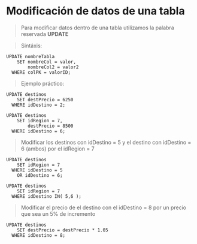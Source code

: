 # Modificación de datos de una tabla

> Para modificar datos dentro de una tabla
> utilizamos la palabra reservada **UPDATE**

> Sintáxis:  

    UPDATE nombreTabla  
        SET nombreCol = valor,  
            nombreCol2 = valor2
      WHERE colPK = valorID;

> Ejemplo práctico: 

    UPDATE destinos  
        SET destPrecio = 6250  
      WHERE idDestino = 2;  

    UPDATE destinos  
        SET idRegion = 7,  
            destPrecio = 8500    
      WHERE idDestino = 6;

> Modificar los destinos con idDestino = 5 
> y el destino con idDestino = 6
> (ambos) por el idRegion = 7

    UPDATE destinos  
        SET idRegion = 7   
      WHERE idDestino = 5  
        OR idDestino = 6;  

    UPDATE destinos  
        SET idRegion = 7   
      WHERE idDestino IN( 5,6 );  

> Modificar el precio de el destino con el idDestino = 8
> por un precio que sea un 5% de incremento 

    UPDATE destinos  
        SET destPrecio = destPrecio * 1.05    
      WHERE idDestino = 8;
